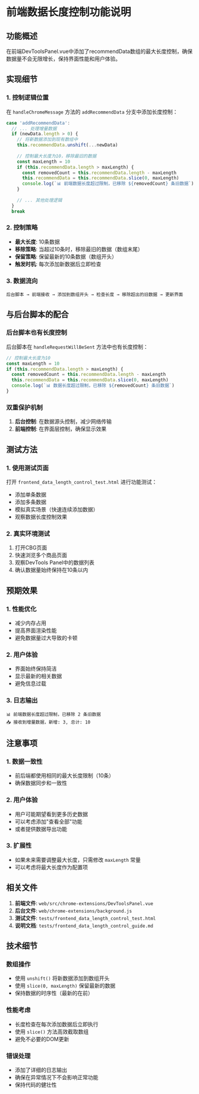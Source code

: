 # 前端数据长度控制功能说明

## 功能概述

在前端DevToolsPanel.vue中添加了recommendData数组的最大长度控制，确保数据量不会无限增长，保持界面性能和用户体验。

## 实现细节

### 1. 控制逻辑位置
在 `handleChromeMessage` 方法的 `addRecommendData` 分支中添加长度控制：

```javascript
case 'addRecommendData':
  // ... 处理增量数据
  if (newData.length > 0) {
    // 将新数据添加到现有数组中
    this.recommendData.unshift(...newData)
    
    // 控制最大长度为10，移除最旧的数据
    const maxLength = 10
    if (this.recommendData.length > maxLength) {
      const removedCount = this.recommendData.length - maxLength
      this.recommendData = this.recommendData.slice(0, maxLength)
      console.log(`📊 前端数据长度超过限制，已移除 ${removedCount} 条旧数据`)
    }
    
    // ... 其他处理逻辑
  }
  break
```

### 2. 控制策略
- **最大长度**: 10条数据
- **移除策略**: 当超过10条时，移除最旧的数据（数组末尾）
- **保留策略**: 保留最新的10条数据（数组开头）
- **触发时机**: 每次添加新数据后立即检查

### 3. 数据流向
```
后台脚本 → 前端接收 → 添加到数组开头 → 检查长度 → 移除超出的旧数据 → 更新界面
```

## 与后台脚本的配合

### 后台脚本也有长度控制
后台脚本在 `handleRequestWillBeSent` 方法中也有长度控制：

```javascript
// 控制最大长度为10
const maxLength = 10
if (this.recommendData.length > maxLength) {
  const removedCount = this.recommendData.length - maxLength
  this.recommendData = this.recommendData.slice(0, maxLength)
  console.log(`📊 数据长度超过限制，已移除 ${removedCount} 条旧数据`)
}
```

### 双重保护机制
1. **后台控制**: 在数据源头控制，减少网络传输
2. **前端控制**: 在界面层控制，确保显示效果

## 测试方法

### 1. 使用测试页面
打开 `frontend_data_length_control_test.html` 进行功能测试：
- 添加单条数据
- 添加多条数据
- 模拟真实场景（快速连续添加数据）
- 观察数据长度控制效果

### 2. 真实环境测试
1. 打开CBG页面
2. 快速浏览多个商品页面
3. 观察DevTools Panel中的数据列表
4. 确认数据量始终保持在10条以内

## 预期效果

### 1. 性能优化
- 减少内存占用
- 提高界面渲染性能
- 避免数据量过大导致的卡顿

### 2. 用户体验
- 界面始终保持简洁
- 显示最新的相关数据
- 避免信息过载

### 3. 日志输出
```
📊 前端数据长度超过限制，已移除 2 条旧数据
📥 接收到增量数据，新增: 3, 总计: 10
```

## 注意事项

### 1. 数据一致性
- 前后端都使用相同的最大长度限制（10条）
- 确保数据同步和一致性

### 2. 用户体验
- 用户可能期望看到更多历史数据
- 可以考虑添加"查看全部"功能
- 或者提供数据导出功能

### 3. 扩展性
- 如果未来需要调整最大长度，只需修改 `maxLength` 常量
- 可以考虑将最大长度作为配置项

## 相关文件

1. **前端文件**: `web/src/chrome-extensions/DevToolsPanel.vue`
2. **后台文件**: `web/chrome-extensions/background.js`
3. **测试文件**: `tests/frontend_data_length_control_test.html`
4. **说明文档**: `tests/frontend_data_length_control_guide.md`

## 技术细节

### 数组操作
- 使用 `unshift()` 将新数据添加到数组开头
- 使用 `slice(0, maxLength)` 保留最新的数据
- 保持数据的时序性（最新的在前）

### 性能考虑
- 长度检查在每次添加数据后立即执行
- 使用 `slice()` 方法高效截取数组
- 避免不必要的DOM更新

### 错误处理
- 添加了详细的日志输出
- 确保在异常情况下不会影响正常功能
- 保持代码的健壮性
